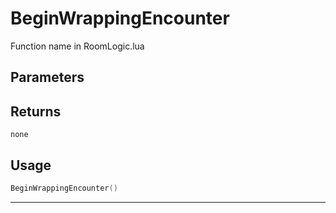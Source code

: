 # BeginWrappingEncounter
Function name in RoomLogic.lua
## Parameters

## Returns
`none`
## Usage
```lua
BeginWrappingEncounter()
```
---
